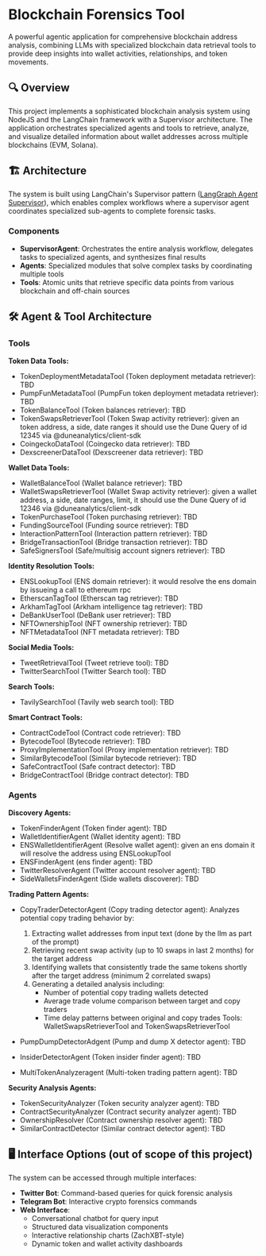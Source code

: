 # Blockchain Forensics Tool

A powerful agentic application for comprehensive blockchain address analysis, combining LLMs with specialized blockchain data retrieval tools to provide deep insights into wallet activities, relationships, and token movements.

## 🔍 Overview

This project implements a sophisticated blockchain analysis system using NodeJS and the LangChain framework with a Supervisor architecture. The application orchestrates specialized agents and tools to retrieve, analyze, and visualize detailed information about wallet addresses across multiple blockchains (EVM, Solana).

## 🏗️ Architecture

The system is built using LangChain's Supervisor pattern ([LangGraph Agent Supervisor](https://langchain-ai.github.io/langgraph/tutorials/multi_agent/agent_supervisor/)), which enables complex workflows where a supervisor agent coordinates specialized sub-agents to complete forensic tasks.

### Components

- **SupervisorAgent**: Orchestrates the entire analysis workflow, delegates tasks to specialized agents, and synthesizes final results
- **Agents**: Specialized modules that solve complex tasks by coordinating multiple tools
- **Tools**: Atomic units that retrieve specific data points from various blockchain and off-chain sources

## 🛠️ Agent & Tool Architecture

### Tools

**Token Data Tools:**
- TokenDeploymentMetadataTool (Token deployment metadata retriever): TBD
- PumpFunMetadataTool (PumpFun token deployment metadata retriever): TBD
- TokenBalanceTool (Token balances retriever): TBD
- TokenSwapsRetrieverTool (Token Swap activity retriever): given an token address, a side, date ranges it should use the Dune Query of id 12345 via @duneanalytics/client-sdk
- CoingeckoDataTool (Coingecko data retriever): TBD
- DexscreenerDataTool (Dexscreener data retriever): TBD

**Wallet Data Tools:**
- WalletBalanceTool (Wallet balance retriever): TBD
- WalletSwapsRetrieverTool (Wallet Swap activity retriever): given a wallet address, a side, date ranges, limit, it should use the Dune Query of id 12346 via @duneanalytics/client-sdk
- TokenPurchaseTool (Token purchasing retriever): TBD
- FundingSourceTool (Funding source retriever): TBD
- InteractionPatternTool (Interaction pattern retriever): TBD
- BridgeTransactionTool (Bridge transaction retriever): TBD
- SafeSignersTool (Safe/multisig account signers retriever): TBD

**Identity Resolution Tools:**
- ENSLookupTool (ENS domain retriever): it would resolve the ens domain by issueing a call to ethereum rpc
- EtherscanTagTool (Etherscan tag retriever): TBD
- ArkhamTagTool (Arkham intelligence tag retriever): TBD
- DeBankUserTool (DeBank user retriever): TBD
- NFTOwnershipTool (NFT ownership retriever): TBD
- NFTMetadataTool (NFT metadata retriever): TBD

**Social Media Tools:**
- TweetRetrievalTool (Tweet retrieve tool): TBD
- TwitterSearchTool (Twitter Search tool): TBD

**Search Tools:**
- TavilySearchTool (Tavily web search tool): TBD

**Smart Contract Tools:**
- ContractCodeTool (Contract code retriever): TBD
- BytecodeTool (Bytecode retriever): TBD
- ProxyImplementationTool (Proxy implementation retriever): TBD
- SimilarBytecodeTool (Similar bytecode retriever): TBD
- SafeContractTool (Safe contract detector): TBD
- BridgeContractTool (Bridge contract detector): TBD

### Agents

**Discovery Agents:**
- TokenFinderAgent (Token finder agent): TBD
- WalletIdentifierAgent (Wallet identity agent): TBD
- ENSWalletIdentifierAgent (Resolve wallet agent): given an ens domain it will resolve the address using ENSLookupTool
- ENSFinderAgent (ens finder agent): TBD
- TwitterResolverAgent (Twitter account resolver agent): TBD
- SideWalletsFinderAgent (Side wallets discoverer): TBD

**Trading Pattern Agents:**
- CopyTraderDetectorAgent (Copy trading detector agent): Analyzes potential copy trading behavior by:
  1. Extracting wallet addresses from input text (done by the llm as part of the prompt)
  2. Retrieving recent swap activity (up to 10 swaps in last 2 months) for the target address
  3. Identifying wallets that consistently trade the same tokens shortly after the target address (minimum 2 correlated swaps)
  4. Generating a detailed analysis including:
     - Number of potential copy trading wallets detected
     - Average trade volume comparison between target and copy traders
     - Time delay patterns between original and copy trades
  Tools: WalletSwapsRetrieverTool and TokenSwapsRetrieverTool

- PumpDumpDetectorAdgent (Pump and dump X detector agent): TBD
- InsiderDetectorAgent (Token insider finder agent): TBD
- MultiTokenAnalyzeragent (Multi-token trading pattern agent): TBD

**Security Analysis Agents:**
- TokenSecurityAnalyzer (Token security analyzer agent): TBD
- ContractSecurityAnalyzer (Contract security analyzer agent): TBD
- OwnershipResolver (Contract ownership resolver agent): TBD
- SimilarContractDetector (Similar contract detector agent): TBD

## 🖥️ Interface Options (out of scope of this project)

The system can be accessed through multiple interfaces:

- **Twitter Bot**: Command-based queries for quick forensic analysis
- **Telegram Bot**: Interactive crypto forensics commands
- **Web Interface**:
  - Conversational chatbot for query input
  - Structured data visualization components
  - Interactive relationship charts (ZachXBT-style)
  - Dynamic token and wallet activity dashboards
